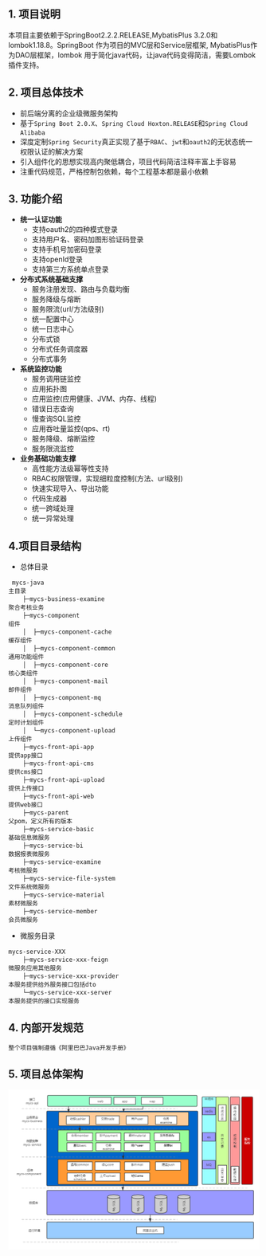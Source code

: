 ## 1. 项目说明
本项目主要依赖于SpringBoot2.2.2.RELEASE,MybatisPlus 3.2.0和lombok1.18.8。SpringBoot 作为项目的MVC层和Service层框架, MybatisPlus作为DAO层框架，lombok 用于简化java代码，让java代码变得简洁，需要Lombok插件支持。
## 2. 项目总体技术
* 前后端分离的企业级微服务架构
* 基于`Spring Boot 2.0.X`、`Spring Cloud Hoxton.RELEASE`和`Spring Cloud Alibaba`
* 深度定制`Spring Security`真正实现了基于`RBAC`、`jwt`和`oauth2`的无状态统一权限认证的解决方案
* 引入组件化的思想实现高内聚低耦合，项目代码简洁注释丰富上手容易
* 注重代码规范，严格控制包依赖，每个工程基本都是最小依赖
## 3. 功能介绍
* **统一认证功能**
  * 支持oauth2的四种模式登录
  * 支持用户名、密码加图形验证码登录
  * 支持手机号加密码登录
  * 支持openId登录
  * 支持第三方系统单点登录
* **分布式系统基础支撑**
  * 服务注册发现、路由与负载均衡
  * 服务降级与熔断
  * 服务限流(url/方法级别)
  * 统一配置中心
  * 统一日志中心
  * 分布式锁
  * 分布式任务调度器
  * 分布式事务
* **系统监控功能**
  * 服务调用链监控
  * 应用拓扑图
  * 应用监控(应用健康、JVM、内存、线程)
  * 错误日志查询
  * 慢查询SQL监控
  * 应用吞吐量监控(qps、rt)
  * 服务降级、熔断监控
  * 服务限流监控
* **业务基础功能支撑**
  * 高性能方法级幂等性支持
  * RBAC权限管理，实现细粒度控制(方法、url级别)
  * 快速实现导入、导出功能
  * 代码生成器
  * 统一跨域处理
  * 统一异常处理
## 4.项目目录结构
* 总体目录
~~~
 mycs-java																			主目录
    ├─mycs-business-examine															聚合考核业务
    ├─mycs-component																组件
    │  ├─mycs-component-cache														缓存组件
    │  ├─mycs-component-common														通用功能组件
    │  ├─mycs-component-core														核心类组件
    │  ├─mycs-component-mail														邮件组件
    │  ├─mycs-component-mq															消息队列组件
    │  ├─mycs-component-schedule													定时计划组件
    │  └─mycs-component-upload														上传组件
    ├─mycs-front-api-app															提供app接口
    ├─mycs-front-api-cms															提供cms接口
    ├─mycs-front-api-upload															提供上传接口
    ├─mycs-front-api-web															提供web接口
    ├─mycs-parent																	父pom，定义所有的版本
    ├─mycs-service-basic															基础信息微服务
    ├─mycs-service-bi																数据报表微服务
    ├─mycs-service-examine															考核微服务
    ├─mycs-service-file-system														文件系统微服务
    ├─mycs-service-material															素材微服务
    ├─mycs-service-member															会员微服务
~~~
* 微服务目录
~~~
mycs-service-XXX
    ├─mycs-service-xxx-feign													微服务应用其他服务
    ├─mycs-service-xxx-provider													本服务提供给外服务接口包括dto
    └─mycs-service-xxx-server													本服务提供的接口实现服务
~~~
## 4. 内部开发规范
    整个项目强制遵循《阿里巴巴Java开发手册》
## 5. 项目总体架构
![Image](./系统架构设计.png)